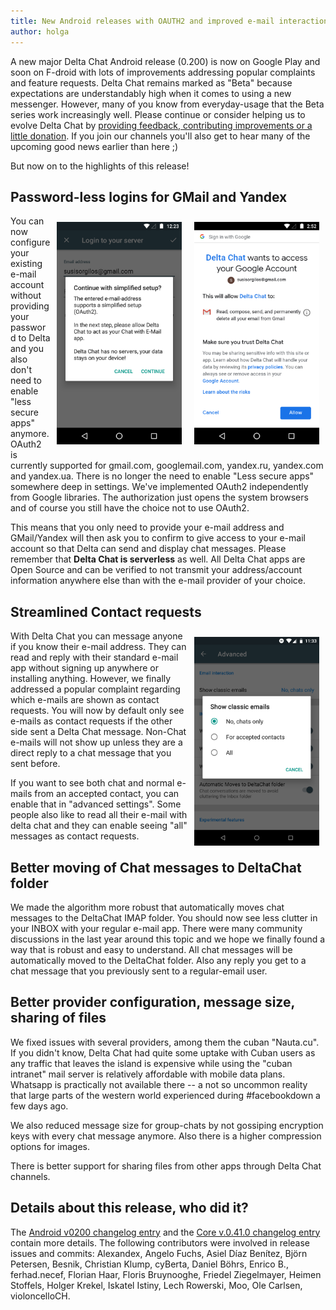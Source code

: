 ```yaml
---
title: New Android releases with OAUTH2 and improved e-mail interactions
author: holga
---
```


A new major Delta Chat Android release (0.200) is now on Google Play 
and soon on F-droid with lots of improvements addressing popular complaints and 
feature requests. Delta Chat remains marked as "Beta" because expectations 
are understandably high when it comes to using a new messenger. 
However, many of you know from everyday-usage that the Beta series work
increasingly well. Please continue or consider helping us to evolve Delta Chat 
by [providing feedback, contributing improvements or a little donation](https://delta.chat/en/contribute).  If you join our channels you'll also get to hear many of the upcoming 
good news earlier than here ;) 

But now on to the highlights of this release!

## Password-less logins for GMail and Yandex 

<img style="float: right; margin: 10px;" src="../assets/blog/2019-02-oauth2-confirm.png" width="200px"/>
<img style="float: right; margin: 10px;" src="../assets/blog/2019-02-oauth2-ask.png" width="200px"/> 

You can now configure your existing e-mail account without providing 
your password to Delta and you also don't need to enable "less secure apps" 
anymore. OAuth2 is currently supported for gmail.com, googlemail.com,
yandex.ru, yandex.com and yandex.ua. There is no longer the need to enable 
"Less secure apps" somewhere deep in settings. We've implemented OAuth2 independently 
from Google libraries.  The authorization just opens the system browsers and 
of course you still have the choice not to use OAuth2. 

This means that you only need to provide your e-mail address and GMail/Yandex 
will then ask you to confirm to give access to your e-mail account so that Delta 
can send and display chat messages. Please remember that **Delta Chat is serverless**
as well. All Delta Chat apps are Open Source and can be verified to not 
transmit your address/account information anywhere else than with the 
e-mail provider of your choice. 


## Streamlined Contact requests 

<img width="200px" style="margin: 10px; float: right;" src="../assets/blog/classic-emails-setting.png"> 

With Delta Chat you can message anyone if you know their e-mail address. 
They can read and reply with their standard e-mail app without
signing up anywhere or installing anything. However, we finally addressed
a popular complaint regarding which e-mails are shown as contact requests.
You will now by default only see e-mails as contact requests if the other side 
sent a Delta Chat message. Non-Chat e-mails will not show up unless they are a 
direct reply to a chat message that you sent before. 

If you want to see both chat and normal e-mails from an accepted contact, 
you can enable that in "advanced settings". Some people also like to read all
their e-mail with delta chat and they can enable seeing "all" messages
as contact requests. 


## Better moving of Chat messages to DeltaChat folder

We made the algorithm more robust that automatically moves chat messages
to the DeltaChat IMAP folder.  You should now see less clutter in your
INBOX with your regular e-mail app.  There were many community
discussions in the last year around this topic and we hope we finally
found a way that is robust and easy to understand. All chat messages
will be automatically moved to the DeltaChat folder. 
Also any reply you get to a chat message 
that you previously sent to a regular-email user. 

## Better provider configuration, message size, sharing of files

We fixed issues with several providers, among them 
the cuban "Nauta.cu". If you didn't know, Delta Chat had 
quite some uptake with Cuban users as any traffic that leaves the island 
is expensive while using the "cuban intranet" mail server 
is relatively affordable with mobile data plans. Whatsapp is practically
not available there -- a not so uncommon reality that large parts of 
the western world experienced during #facebookdown a few days ago. 

We also reduced message size for group-chats by not gossiping
encryption keys with every chat message anymore.  Also there is a higher 
compression options for images. 

There is better support for sharing files from other apps
through Delta Chat channels.

## Details about this release, who did it? 

The [Android v0200 changelog entry](https://github.com/deltachat/deltachat-android/blob/master/CHANGELOG.md#v02000) and the [Core v.0.41.0 changelog entry](https://github.com/deltachat/deltachat-core/blob/master/CHANGELOG.md#v0410) contain more details. The following contributors were involved in release issues and commits: Alexandex, Angelo Fuchs, Asiel Díaz Benítez, Björn Petersen, Besnik, Christian Klump, cyBerta, Daniel Böhrs, Enrico B., ferhad.necef, Florian Haar, Floris Bruynooghe, Friedel Ziegelmayer, Heimen Stoffels, Holger Krekel, Iskatel Istiny, Lech Rowerski, Moo, Ole Carlsen, violoncelloCH. 

